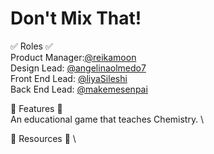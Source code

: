 # Don't Mix That! #

:white_check_mark: Roles :white_check_mark: \
Product Manager:[@reikamoon](https://github.com/reikamoon)\
Design Lead: [@angelinaolmedo7](https://github.com/angelinaolmedo7)\
Front End Lead: [@liyaSileshi](https://github.com/liyaSileshi) \
Back End Lead: [@makemesenpai](https://github.com/makemesenpai)

:tea: Features :tea: \
An educational game that teaches Chemistry. \

:open_file_folder: Resources :open_file_folder: \
